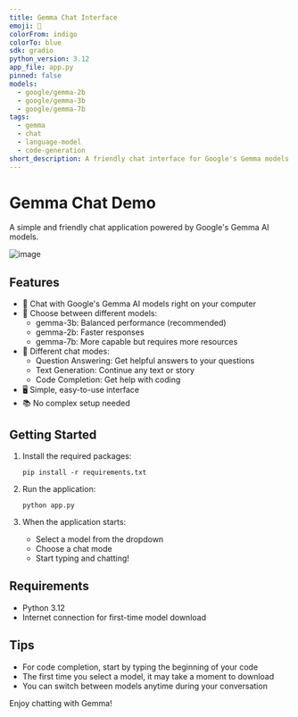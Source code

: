 ```yaml
---
title: Gemma Chat Interface
emoji: 🤖
colorFrom: indigo
colorTo: blue
sdk: gradio
python_version: 3.12
app_file: app.py
pinned: false
models:
  - google/gemma-2b
  - google/gemma-3b
  - google/gemma-7b
tags:
  - gemma
  - chat
  - language-model
  - code-generation
short_description: A friendly chat interface for Google's Gemma models.
---
```


# Gemma Chat Demo

A simple and friendly chat application powered by Google's Gemma AI models.

![image](https://github.com/user-attachments/assets/5382bdfd-5f1e-47ca-ac72-0cbc0696ae99)

## Features

- 💬 Chat with Google's Gemma AI models right on your computer
- 🔄 Choose between different models:
  - gemma-3b: Balanced performance (recommended)
  - gemma-2b: Faster responses
  - gemma-7b: More capable but requires more resources
- 🧩 Different chat modes:
  - Question Answering: Get helpful answers to your questions
  - Text Generation: Continue any text or story
  - Code Completion: Get help with coding
- 🖥️ Simple, easy-to-use interface
- 📚 No complex setup needed

## Getting Started

1. Install the required packages:
   ```
   pip install -r requirements.txt
   ```

2. Run the application:
   ```
   python app.py
   ```

3. When the application starts:
   - Select a model from the dropdown
   - Choose a chat mode
   - Start typing and chatting!

## Requirements

- Python 3.12
- Internet connection for first-time model download

## Tips

- For code completion, start by typing the beginning of your code
- The first time you select a model, it may take a moment to download
- You can switch between models anytime during your conversation

Enjoy chatting with Gemma!
